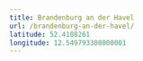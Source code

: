 ```yaml
---
title: Brandenburg an der Havel
url: /brandenburg-an-der-havel/
latitude: 52.4108261
longitude: 12.549793300000001
---
```

